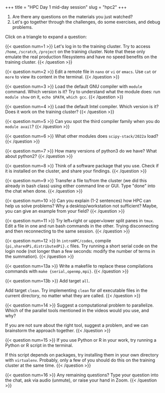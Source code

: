 +++
title = "HPC Day 1 mid-day session"
slug = "hpc2"
+++

1. Are there any questions on the materials you just watched?
1. Let's go together through the challenges, do some exercises, and debug problems.

Click on a triangle to expand a question:

{{< question num=1 >}}
Let's log in to the training cluster. Try to access `/home`, `/scratch`, `/project` on the training cluster. Note that
these only emulate the real production filesystems and have no speed benefits on the training cluster.
{{< /question >}}

{{< question num=2 >}}
Edit a remote file in `nano` or `vi` or `emacs`. Use `cat` or `more` to view its content in the terminal.
{{< /question >}}

{{< question num=3 >}}
Load the default GNU compiler with `module` command. Which version is it? Try to understand what the module does: run
`module show` on it, `echo $PATH`, `which gcc`.
{{< /question >}}

{{< question num=4 >}}
Load the default Intel compiler. Which version is it? Does it work on the training cluster?
{{< /question >}}

{{< question num=5 >}}
Can you spot the third compiler family when you do `module avail`?
{{< /question >}}

{{< question num=6 >}}
What other modules does `scipy-stack/2022a` load?
{{< /question >}}

{{< question num=7 >}}
How many versions of python3 do we have? What about python2?
{{< /question >}}

{{< question num=8 >}}
Think of a software package that you use. Check if it is installed on the cluster, and share your findings.
{{< /question >}}

{{< question num=9 >}}
Transfer a file to/from the cluster (we did this already in bash class) using either command line or GUI. Type "done"
into the chat when done.
{{< /question >}}

{{< question num=10 >}}
Can you explain (1-2 sentences) how HPC can help us solve problems? Why a desktop/workstation not sufficient? Maybe, you
can give an example from your field?
{{< /question >}}

{{< question num=11 >}}
Try left+right or upper+lower split panes in `tmux`. Edit a file in one and run bash commands in the other. Trying
disconnecting and then reconnecting to the same session.
{{< /question >}}

{{< question num=12 >}}
In `introHPC/codes`, compile `{pi,sharedPi,distributedPi}.c` files. Try running a short serial code on the login node
(not longer than a few seconds: modify the number of terms in the summation).
{{< /question >}}

{{< question num=13a >}}
Write a makefile to replace these compilations commands with `make {serial,openmp,mpi}`.
{{< /question >}}

{{< question num=13b >}}
Add target `all`.

Add target `clean`. Try implementing `clean` for *all* executable files in the current directory, no matter what they
are called.
{{< /question >}}

{{< question num=14 >}}
Suggest a computational problem to parallelize. Which of the parallel tools mentioned in the videos would you use, and
why?

If you are not sure about the right tool, suggest a problem, and we can brainstorm the approach together.
{{< /question >}}

{{< question num=15 >}}
If you use Python or R in your work, try running a Python or R script in the terminal.

If this script depends on packages, try installing them in your own directory with `virtualenv`. Probably, only a few of
you should do this on the training cluster at the same time.
{{< /question >}}

{{< question num=16 >}}
Any remaining questions? Type your question into the chat, ask via audio (unmute), or raise your hand in Zoom.
{{< /question >}}






<!-- {{< solution >}} -->
<!-- ```sh -->
<!-- function countfiles() { -->
<!--     if [ $# -eq 0 ]; then -->
<!--         echo "No arguments given. Usage: countfiles dir1 dir2 ..." -->
<!--         return 1 -->
<!--     fi -->
<!--     for dir in $@; do -->
<!--         echo in $dir we found $(find $dir -type f | wc -l) files -->
<!--     done -->
<!-- } -->
<!-- ``` -->
<!-- {{< /solution >}} -->
